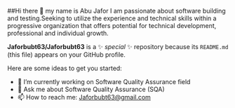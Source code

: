 ##Hi there 👋 my name is Abu Jafor
 I am passionate about software building and testing.Seeking to utilize the experience and technical skills within a progressive organization that offers potential for technical development, professional and individual growth. 


**Jaforbubt63/Jaforbubt63** is a ✨ _special_ ✨ repository because its `README.md` (this file) appears on your GitHub profile.

Here are some ideas to get you started:

- 🔭 I’m currently working on Software Quality Assurance field
- 💬 Ask me about Software Quality Assurance (SQA)
- 📫 How to reach me: Jaforbubt63@gmail.com


